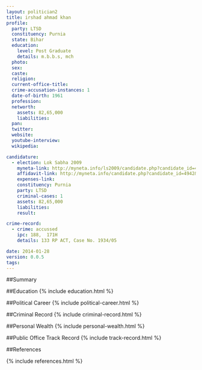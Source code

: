 ```yaml
---
layout: politician2
title: irshad ahmad khan
profile: 
  party: LTSD
  constituency: Purnia
  state: Bihar
  education: 
    level: Post Graduate
    details: m.b.b.s, mch
  photo: 
  sex: 
  caste: 
  religion: 
  current-office-title: 
  crime-accusation-instances: 1
  date-of-birth: 1961
  profession: 
  networth: 
    assets: 82,65,000
    liabilities: 
  pan: 
  twitter: 
  website: 
  youtube-interview: 
  wikipedia: 

candidature: 
  - election: Lok Sabha 2009
    myneta-link: http://myneta.info/ls2009/candidate.php?candidate_id=4942
    affidavit-link: http://myneta.info/candidate.php?candidate_id=4942&scan=original
    expenses-link: 
    constituency: Purnia 
    party: LTSD
    criminal-cases: 1
    assets: 82,65,000
    liabilities: 
    result:  

crime-record: 
  - crime: accussed
    ipc: 188,  171H
    details: 133 RP ACT, Case No. 1934/05 

date: 2014-01-28
version: 0.0.5
tags: 
---
```

##Summary


##Education
{% include education.html %}


##Political Career
{% include political-career.html %}


##Criminal Record
{% include criminal-record.html %}


##Personal Wealth
{% include personal-wealth.html %}


##Public Office Track Record
{% include track-record.html %}


##References


{% include references.html %}